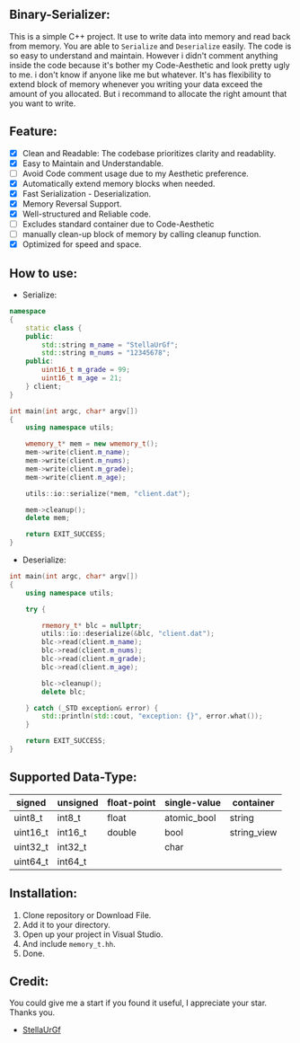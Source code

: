 ## Binary-Serializer:
This is a simple C++ project. It use to write data into memory and read back from memory. You are able to ``Serialize`` and ``Deserialize`` easily. The code is so easy to understand and maintain. However i didn't comment anything inside the code because it's bother my Code-Aesthetic and look pretty ugly to me. i don't know if anyone like me but whatever. It's has flexibility to extend block of memory whenever you writing your data exceed the amount of you allocated. But i recommand to allocate the right amount that you want to write.

## Feature:
- [x] Clean and Readable: The codebase prioritizes clarity and readablity.
- [x] Easy to Maintain and Understandable.
- [ ] Avoid Code comment usage due to my Aesthetic preference.
- [x] Automatically extend memory blocks when needed.
- [x] Fast Serialization - Deserialization.
- [x] Memory Reversal Support.
- [x] Well-structured and Reliable code.
- [ ] Excludes standard container due to Code-Aesthetic
- [ ] manually clean-up block of memory by calling cleanup function.
- [x] Optimized for speed and space.

## How to use:
- Serialize:
```cpp
namespace
{
	static class {
	public:
		std::string m_name = "StellaUrGf";
		std::string m_nums = "12345678";
	public:
		uint16_t m_grade = 99;
		uint16_t m_age = 21;
	} client;
}

int main(int argc, char* argv[])
{
	using namespace utils;

	wmemory_t* mem = new wmemory_t();
	mem->write(client.m_name);
	mem->write(client.m_nums);
	mem->write(client.m_grade);
	mem->write(client.m_age);

	utils::io::serialize(*mem, "client.dat");

	mem->cleanup();
	delete mem;

	return EXIT_SUCCESS;
}
```
- Deserialize:
```cpp
int main(int argc, char* argv[])
{
	using namespace utils;

	try {

		rmemory_t* blc = nullptr;
		utils::io::deserialize(&blc, "client.dat");
		blc->read(client.m_name);
		blc->read(client.m_nums);
		blc->read(client.m_grade);
		blc->read(client.m_age);

		blc->cleanup();
		delete blc;

	} catch (_STD exception& error) {
		std::println(std::cout, "exception: {}", error.what());
	}

	return EXIT_SUCCESS;
}
```

## Supported Data-Type:

|   signed   |   unsigned    |   float-point    |    single-value    |    container    |
| ---------- | ------------- | ---------------  | ------------------ | --------------- |
| uint8_t    | int8_t        | float            | atomic_bool        | string          |
| uint16_t   | int16_t       | double           | bool               | string_view     |
| uint32_t   | int32_t       |                  | char               |                 |
| uint64_t   | int64_t       |                  |                    |                 |

## Installation:
1. Clone repository or Download File.
2. Add it to your directory.
3. Open up your project in Visual Studio.
4. And include ``memory_t.hh``.
5. Done.

## Credit:
You could give me a start if you found it useful, I appreciate your star. Thanks you.
- [StellaUrGf](https://github.com/StellaUrGf)
